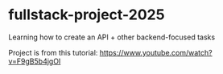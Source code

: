 # fullstack-project-2025
Learning how to create an API + other backend-focused tasks

Project is from this tutorial: https://www.youtube.com/watch?v=F9gB5b4jgOI
